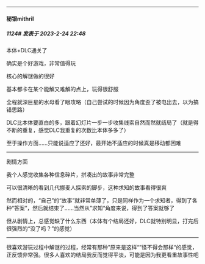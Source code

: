 
*****

####  秘银mithril  
##### 1124#       发表于 2023-2-24 22:48

本体+DLC通关了

确实是个好游戏，非常值得玩

核心的解谜做的很好

基本都卡在某个能解又难解的点上，玩得很舒服

全程就深巨星的水母看了眼攻略（自己尝试的时候因为角度歪了被电出去，以为搞错思路）

DLC比本体要直白的多，跟着幻灯片一步一步收集线索自然而然就结局了（就是得不断的重复，感觉DLC我重复的次数比本体多多了）

至于操作方面……只能说适应了还好，最开始不适应的时候真是移动都困难

------

剧情方面

我个人感觉收集各种信息碎片，拼凑出的故事非常完整

可以很清晰的看到几代挪麦人探索的脚步，这种求知的故事看得很爽

然而相对的，“自己”的“故事”就非常单薄了，只是同样作为一个求知者，得到了各种“答案”，然后就结束了……当然从”求知“角度来说，得到了答案就够了

但从剧情上，总感觉缺了什么东西（本体有个结局还好，DLC就特别明显，打完后很强烈的“没了吗？”的感觉）

------

很喜欢游玩过程中解谜的过程，经常有那种”原来是这样“”怪不得会那样“的感觉，正反馈非常强。很多人喜欢的结局我反而觉得平淡，可能是因为我更看重故事性吧

